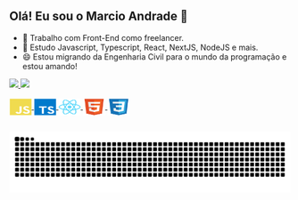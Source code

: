 ## Olá! Eu sou o Marcio Andrade 👋

- 🔭 Trabalho com Front-End como freelancer.
- 🌱 Estudo Javascript, Typescript, React, NextJS, NodeJS e mais.
- 😄 Estou migrando da Engenharia Civil para o mundo da programação e estou amando!

 <div style="width: 100%">
  <a href="https://github.com/marcioandradejs">
  <img height="180em" src="https://github-readme-stats.vercel.app/api?username=marcioandradejs&show_icons=true&theme=chartreuse-dark&include_all_commits=true&count_private=true"/>
  <img height="180em" src="https://github-readme-stats.vercel.app/api/top-langs/?username=marcioandradejs&layout=compact&langs_count=7&theme=chartreuse-dark"/>
</div>
  
<div style="display: inline_block"><br>
  <img align="center" alt="Marcio Andrade - JS" height="30" width="40" src="https://raw.githubusercontent.com/devicons/devicon/master/icons/javascript/javascript-plain.svg">
  <img align="center" alt="Marcio Andrade - TS" height="30" width="40" src="https://raw.githubusercontent.com/devicons/devicon/master/icons/typescript/typescript-plain.svg">
  <img align="center" alt="Marcio Andrade - React" height="30" width="40" src="https://raw.githubusercontent.com/devicons/devicon/master/icons/react/react-original.svg">
  <img align="center" alt="Marcio Andrade - HTML" height="30" width="40" src="https://raw.githubusercontent.com/devicons/devicon/master/icons/html5/html5-original.svg">
  <img align="center" alt="Marcio Andrade - CSS" height="30" width="40" src="https://raw.githubusercontent.com/devicons/devicon/master/icons/css3/css3-original.svg">
</div>
  
  ##
  
  ![Snake animation](https://github.com/marcioandradejs/marcioandradejs/blob/output/github-contribution-grid-snake.svg)
